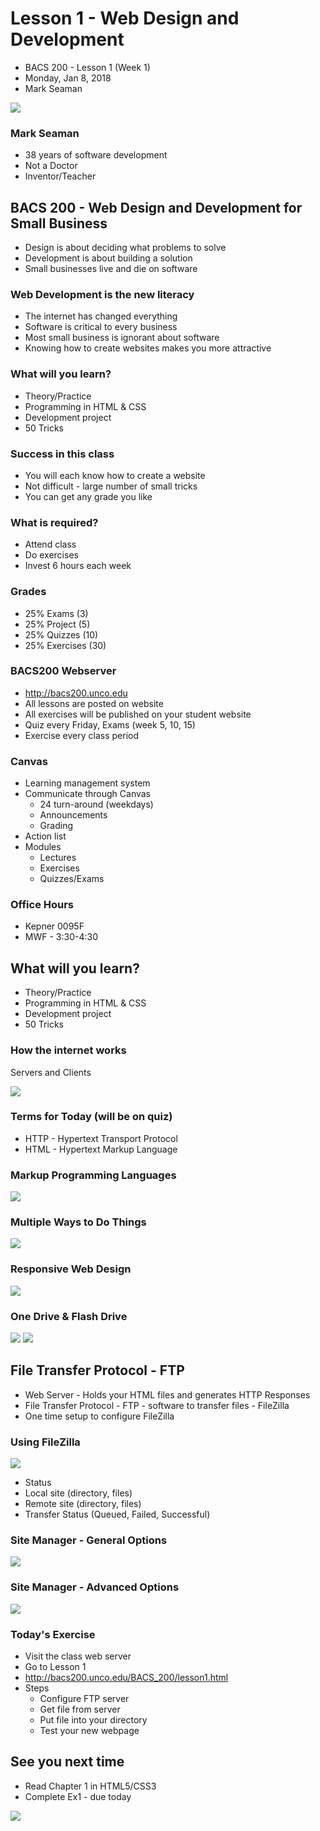 # Lesson 1 - Web Design and Development
* BACS 200 - Lesson 1 (Week 1)
* Monday, Jan 8, 2018
* Mark Seaman 

![](img/Bear_Logo.png)

### Mark Seaman
* 38 years of software development
* Not a Doctor
* Inventor/Teacher

## BACS 200 - Web Design and Development for Small Business
* Design is about deciding what problems to solve
* Development is about building a solution
* Small businesses live and die on software

### Web Development is the new literacy
* The internet has changed everything 
* Software is critical to every business
* Most small business is ignorant about software
* Knowing how to create websites makes you more attractive

### What will you learn?
* Theory/Practice
* Programming in HTML & CSS
* Development project
* 50 Tricks

### Success in this class
* You will each know how to create a website
* Not difficult - large number of small tricks
* You can get any grade you like

### What is required?
* Attend class
* Do exercises
* Invest 6 hours each week

### Grades
* 25% Exams   (3)
* 25% Project (5)
* 25% Quizzes (10)
* 25% Exercises (30)

### BACS200 Webserver
* http://bacs200.unco.edu
* All lessons are posted on website
* All exercises will be published on your student website
* Quiz every Friday, Exams (week 5, 10, 15)
* Exercise every class period

### Canvas
* Learning management system
* Communicate through Canvas
    * 24 turn-around (weekdays)
    * Announcements
    * Grading
* Action list
* Modules
    * Lectures
    * Exercises
    * Quizzes/Exams

### Office Hours
* Kepner 0095F
* MWF - 3:30-4:30


## What will you learn?
* Theory/Practice
* Programming in HTML & CSS
* Development project
* 50 Tricks

### How the internet works
Servers and Clients

![](img/3-1.png)

### Terms for Today (will be on quiz)
* HTTP - Hypertext Transport Protocol
* HTML - Hypertext Markup Language

### Markup Programming Languages

![](img/1-1.png)

### Multiple Ways to Do Things
![](img/1-2.png)
### Responsive Web Design
![](img/1-3.png)
### One Drive & Flash Drive
![](img/1-5.png)
![](img/1-4.png)

## File Transfer Protocol - FTP
* Web Server - Holds your HTML files and generates HTTP Responses
* File Transfer Protocol - FTP - software to transfer files  - FileZilla
* One time setup to configure FileZilla

### Using FileZilla
![](img/1-12.png)

* Status
* Local site (directory, files)
* Remote site (directory, files)
* Transfer Status (Queued, Failed, Successful)

### Site Manager - General Options
![](img/1-11.png)

### Site Manager - Advanced Options
![](img/1-10.png)

### Today's Exercise
* Visit the class web server 
* Go to Lesson 1
* http://bacs200.unco.edu/BACS_200/lesson1.html
* Steps 
    * Configure FTP server
    * Get file from server
    * Put file into your directory
    * Test your new webpage

## See you next time
* Read Chapter 1 in HTML5/CSS3
* Complete Ex1 - due today

![](img/MCB.png)

